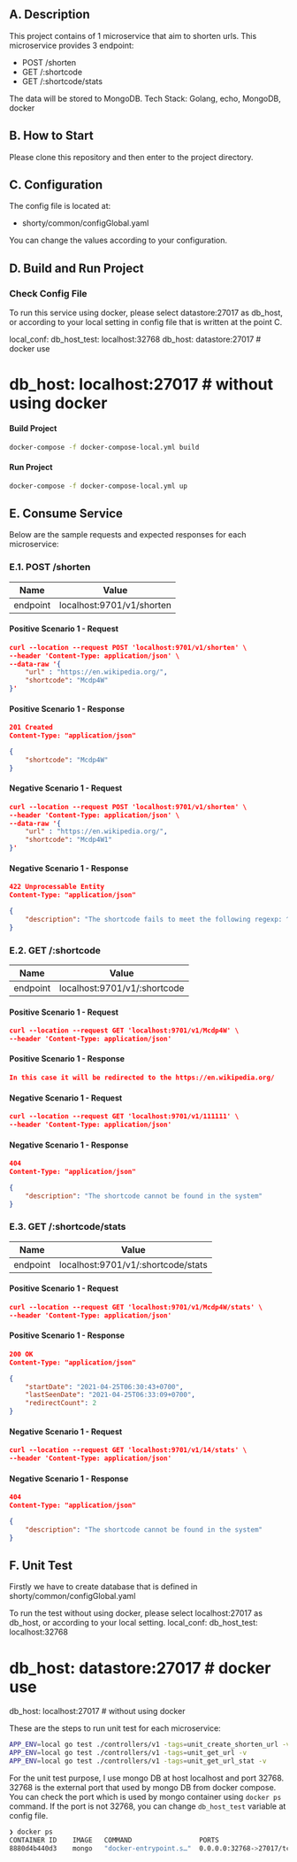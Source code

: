 ## A. Description
This project contains of 1 microservice that aim to shorten urls. This microservice provides 3 endpoint:
- POST /shorten
- GET /:shortcode
- GET /:shortcode/stats

The data will be stored to MongoDB. Tech Stack: Golang, echo, MongoDB, docker

## B. How to Start
Please clone this repository and then enter to the project directory. 

## C. Configuration
The config file is located at:
- shorty/common/configGlobal.yaml

You can change the values according to your configuration. 

## D. Build and Run Project
### Check Config File
To run this service using docker, please select datastore:27017 as db_host, or according to your local setting in config file that is written at the point C.

local_conf:
  db_host_test: localhost:32768
  db_host: datastore:27017 # docker use
  # db_host: localhost:27017 # without using docker
#### Build Project
```bash
docker-compose -f docker-compose-local.yml build
```

#### Run Project
```bash
docker-compose -f docker-compose-local.yml up
```

## E. Consume Service
Below are the sample requests and expected responses for each microservice:

### E.1. POST /shorten
| Name | Value |
| ------ | ------ |
| endpoint | localhost:9701/v1/shorten |

#### Positive Scenario 1 - Request
```json
curl --location --request POST 'localhost:9701/v1/shorten' \
--header 'Content-Type: application/json' \
--data-raw '{
    "url" : "https://en.wikipedia.org/",
    "shortcode": "Mcdp4W"
}'
```

#### Positive Scenario 1 - Response
```json
201 Created
Content-Type: "application/json"

{
    "shortcode": "Mcdp4W"
}
```

#### Negative Scenario 1 - Request
```json
curl --location --request POST 'localhost:9701/v1/shorten' \
--header 'Content-Type: application/json' \
--data-raw '{
    "url" : "https://en.wikipedia.org/",
    "shortcode": "Mcdp4W1"
}'
```

#### Negative Scenario 1 - Response
```json
422 Unprocessable Entity
Content-Type: "application/json"

{
    "description": "The shortcode fails to meet the following regexp: ^[0-9a-zA-Z_]{6}$."
}
```

### E.2. GET /:shortcode
| Name | Value |
| ------ | ------ |
| endpoint | localhost:9701/v1/:shortcode |

#### Positive Scenario 1 - Request
```json
curl --location --request GET 'localhost:9701/v1/Mcdp4W' \
--header 'Content-Type: application/json'
```

#### Positive Scenario 1 - Response
```json
In this case it will be redirected to the https://en.wikipedia.org/ 
```

#### Negative Scenario 1 - Request
```json
curl --location --request GET 'localhost:9701/v1/111111' \
--header 'Content-Type: application/json'
```

#### Negative Scenario 1 - Response
```json
404
Content-Type: "application/json"

{
    "description": "The shortcode cannot be found in the system"
}
```

### E.3. GET /:shortcode/stats
| Name | Value |
| ------ | ------ |
| endpoint | localhost:9701/v1/:shortcode/stats |

#### Positive Scenario 1 - Request
```json
curl --location --request GET 'localhost:9701/v1/Mcdp4W/stats' \
--header 'Content-Type: application/json'
```

#### Positive Scenario 1 - Response
```json
200 OK
Content-Type: "application/json"

{
    "startDate": "2021-04-25T06:30:43+0700",
    "lastSeenDate": "2021-04-25T06:33:09+0700",
    "redirectCount": 2
}
```

#### Negative Scenario 1 - Request
```json
curl --location --request GET 'localhost:9701/v1/14/stats' \
--header 'Content-Type: application/json'
```

#### Negative Scenario 1 - Response
```json
404
Content-Type: "application/json"

{
    "description": "The shortcode cannot be found in the system"   
}
```


## F. Unit Test
Firstly we have to create database that is defined in shorty/common/configGlobal.yaml 

To run the test without using docker, please select localhost:27017 as db_host, or according to your local setting.
local_conf:
  db_host_test: localhost:32768
  # db_host: datastore:27017 # docker use
  db_host: localhost:27017 # without using docker

These are the steps to run unit test for each microservice:
```bash
APP_ENV=local go test ./controllers/v1 -tags=unit_create_shorten_url -v
APP_ENV=local go test ./controllers/v1 -tags=unit_get_url -v
APP_ENV=local go test ./controllers/v1 -tags=unit_get_url_stat -v
```

For the unit test purpose, I use mongo DB at host localhost and port 32768. 32768 is the external port that used by mongo DB from docker compose. You can check the port which is used by mongo container using `docker ps` command. If the port is not 32768, you can change `db_host_test` variable at config file.
```bash
❯ docker ps
CONTAINER ID    IMAGE   COMMAND                 PORTS       
8880d4b440d3    mongo   "docker-entrypoint.s…"  0.0.0.0:32768->27017/tcp
```

















